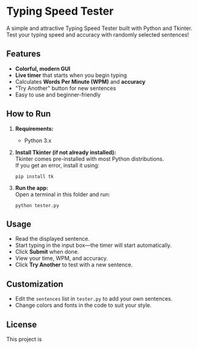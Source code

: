 # Typing Speed Tester

A simple and attractive Typing Speed Tester built with Python and Tkinter.  
Test your typing speed and accuracy with randomly selected sentences!

## Features

- **Colorful, modern GUI**  
- **Live timer** that starts when you begin typing  
- Calculates **Words Per Minute (WPM)** and **accuracy**  
- "Try Another" button for new sentences  
- Easy to use and beginner-friendly

## How to Run

1. **Requirements:**  
   - Python 3.x

2. **Install Tkinter (if not already installed):**  
   Tkinter comes pre-installed with most Python distributions.  
   If you get an error, install it using:
   ```
   pip install tk
   ```

3. **Run the app:**  
   Open a terminal in this folder and run:
   ```
   python tester.py
   ```



## Usage

- Read the displayed sentence.
- Start typing in the input box—the timer will start automatically.
- Click **Submit** when done.
- View your time, WPM, and accuracy.
- Click **Try Another** to test with a new sentence.

## Customization

- Edit the `sentences` list in `tester.py` to add your own sentences.
- Change colors and fonts in the code to suit your style.

## License

This project is
